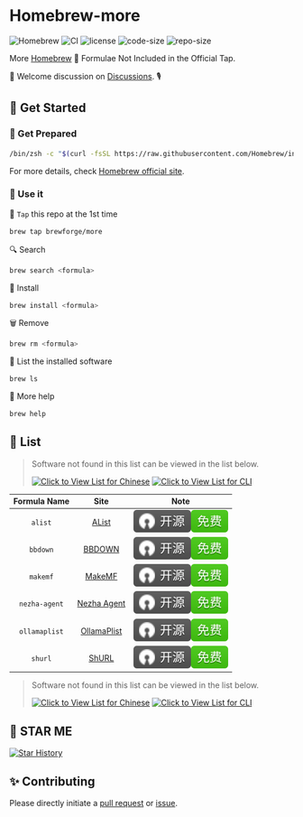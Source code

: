 # Homebrew-more

![Homebrew](https://img.shields.io/badge/-Homebrew-FBB040?labelColor=555555&logoColor=FFFFFF&logo=homebrew) ![CI](https://github.com/Brewforge/homebrew-more/actions/workflows/schedule.yml/badge.svg) ![license](https://img.shields.io/github/license/Brewforge/homebrew-more) ![code-size](https://img.shields.io/github/languages/code-size/Brewforge/homebrew-more) ![repo-size](https://img.shields.io/github/repo-size/Brewforge/homebrew-more)

More [Homebrew](https://github.com/Homebrew/brew) 🍺 Formulae Not Included in the Official Tap.

👏 Welcome discussion on [Discussions](https://github.com/orgs/Brewforge/discussions). 🎙️

## 🍺 Get Started

### 🏃 Get Prepared

```sh
/bin/zsh -c "$(curl -fsSL https://raw.githubusercontent.com/Homebrew/install/master/install.sh)"
```

For more details, check [Homebrew official site](https://brew.sh/).

### 🚀 Use it

🚰 `Tap` this repo at the 1st time

```bash
brew tap brewforge/more
```

🔍 Search

```sh
brew search <formula>
```

🛒 Install

```sh
brew install <formula>
```

🗑️ Remove

```sh
brew rm <formula>
```

🧾 List the installed software

```sh
brew ls
```

🙏 More help

```sh
brew help
```

## 📝 List

> Software not found in this list can be viewed in the list below.
>
> [![Click to View List for Chinese](https://img.shields.io/badge/List_for_Chinese-red?style=for-the-badge&logo=homebrew&label=Click%20to%20view)](https://github.com/Brewforge/homebrew-chinese/blob/main/REAMDE.md)
> [![Click to View List for CLI](https://img.shields.io/badge/List_for_Global-red?style=for-the-badge&logo=homebrew&label=Click%20to%20view)](https://github.com/Brewforge/homebrew-extras/blob/main/REAMDE.md)

| Formula Name  |                      Site                      |                 Note                 |
| :-----------: | :--------------------------------------------: | :----------------------------------: |
|    `alist`    |        [AList](https://alist.nn.ci/zh)         | ![a](assets/a.svg)![1](assets/1.svg) |
|   `bbdown`    |  [BBDOWN](https://github.com/nilaoda/BBDown)   | ![a](assets/a.svg)![1](assets/1.svg) |
|   `makemf`    |   [MakeMF](https://github.com/Mrered/Gobin)    | ![a](assets/a.svg)![1](assets/1.svg) |
| `nezha-agent` |       [Nezha Agent](https://nezha.wiki)        | ![a](assets/a.svg)![1](assets/1.svg) |
| `ollamaplist` | [OllamaPlist](https://github.com/Mrered/Gobin) | ![a](assets/a.svg)![1](assets/1.svg) |
|    `shurl`    |   [ShURL](https://github.com/Mrered/yourlsh)   | ![a](assets/a.svg)![1](assets/1.svg) |

> Software not found in this list can be viewed in the list below.
>
> [![Click to View List for Chinese](https://img.shields.io/badge/List_for_Chinese-red?style=for-the-badge&logo=homebrew&label=Click%20to%20view)](https://github.com/Brewforge/homebrew-chinese/blob/main/%E5%88%97%E8%A1%A8.md)
> [![Click to View List for CLI](https://img.shields.io/badge/List_for_Global-red?style=for-the-badge&logo=homebrew&label=Click%20to%20view)](https://github.com/Brewforge/homebrew-extras/blob/main/list.md)

## 🌟 STAR ME

[![Star History](https://starchart.cc/Brewforge/homebrew-more.svg?variant=adaptive)](https://starchart.cc/Brewforge/homebrew-more)

## ✨ Contributing

Please directly initiate a [pull request](https://github.com/Brewforge/homebrew-more/compare) or [issue](https://github.com/Brewforge/homebrew-more/issues/new/choose).

<!-- ## ❤️ Sponsors -->
